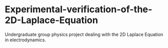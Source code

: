 # Experimental-verification-of-the-2D-Laplace-Equation
Undergraduate group physics project dealing with the 2D Laplace Equation in electrodynamics. 
